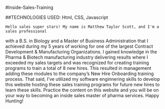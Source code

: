 #Inside-Sales-Training

##TECHNOLOGIES USED: Html, CSS, Javascript 

	Hello sales super stars! My name is Matthew Taylor Scott, and I'm a sales professional 
with a B.S. in Biology and a Master of Business Administration that I achieved during my 5 years of 
working for one of the largest Contract Development & Manufacturing Organizations. 
I gained knowledge in the Pharma & Biotech manufacturing industry delivering results where I exceeded my sales 
targets and was recognized for creating training programs to train a total of 8 new hires. This resulted in management
adding these modules to the company’s New Hire Onboarding training process.
	That said, I’ve utilized my software enginnering skills to develop this website hosting these sales training 
programs for future new hires to learn these skills.
	Practice the content on this website and you will be on your way to becoming an inside sales master of pharma services.
Happy Hunting!
      
